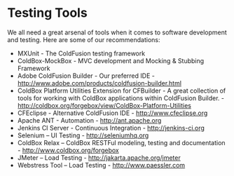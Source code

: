 # Testing Tools

We all need a great arsenal of tools when it comes to software development and testing. Here are some of our recommendations:

* MXUnit - The ColdFusion testing framework
* ColdBox-MockBox - MVC development and Mocking & Stubbing Framework
* Adobe ColdFusion Builder - Our preferred IDE - http://www.adobe.com/products/coldfusion-builder.html
* ColdBox Platform Utilities Extension for CFBuilder - A great collection of tools for working with ColdBox applications within ColdFusion Builder. - http://coldbox.org/forgebox/view/ColdBox-Platform-Utilities
* CFEclipse - Alternative ColdFusion IDE - http://www.cfeclipse.org
* Apache ANT - Automation - http://ant.apache.org
* Jenkins CI Server - Continuous Integration - http://jenkins-ci.org
* Selenium – UI Testing - http://seleniumhq.org
* ColdBox Relax – ColdBox RESTFul modeling, testing and documentation - http://www.coldbox.org/forgebox
* JMeter – Load Testing - http://jakarta.apache.org/jmeter
* Webstress Tool – Load Testing - http://www.paessler.com

